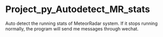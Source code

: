 # Project_py_Autodetect_MR_stats
Auto detect the running stats of MeteorRadar system. If it stops running normally, the program will send me messages through wechat.
